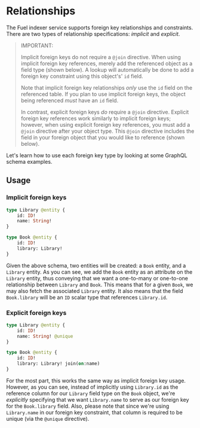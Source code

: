 # Relationships

The Fuel indexer service supports foreign key relationships and constraints. There are two types of relationship specifications: _implicit_ and _explicit_.

> IMPORTANT:
>
> Implicit foreign keys do not require a `@join` directive. When using implicit foreign key references, merely add the referenced object as a field type (shown below). A lookup will automatically be done to add a foreign key constraint using this object's' `id` field.
>
> Note that implicit foreign key relationships _only_ use the `id` field on the referenced table. If you plan to use implicit foreign keys, the object being referenced _must_ have an `id` field.
>
> In contrast, explicit foreign keys _do_ require a `@join` directive. Explicit foreign key references work similarly to implicit foreign keys; however, when using explicit foreign key references, you must add a `@join` directive after your object type. This `@join` directive includes the field in your foreign object that you would like to reference (shown below).

Let's learn how to use each foreign key type by looking at some GraphQL schema examples.

## Usage

### Implicit foreign keys

```graphql
type Library @entity {
    id: ID!
    name: String!
}

type Book @entity {
    id: ID!
    library: Library!
}
```

Given the above schema, two entities will be created: a `Book` entity, and a `Library` entity. As you can see, we add the `Book` entity as an attribute on the `Library` entity, thus conveying that we want a one-to-many or one-to-one relationship between `Library` and `Book`. This means that for a given `Book`, we may also fetch the associated `Library` entity. It also means that the field `Book.library` will be an `ID` scalar type that references `Library.id`.

### Explicit foreign keys

```graphql
type Library @entity {
    id: ID!
    name: String! @unique
}

type Book @entity {
    id: ID!
    library: Library! join(on:name)
}
```

For the most part, this works the same way as implicit foreign key usage. However, as you can see, instead of implicitly using `Library.id` as the reference column for our `Library` field type on the `Book` object, we're _explicitly_ specifying that we want `Library.name` to serve as our foreign key for the `Book.library` field. Also, please note that since we're using `Library.name` in our foreign key constraint, that column is required to be unique (via the `@unique` directive).
